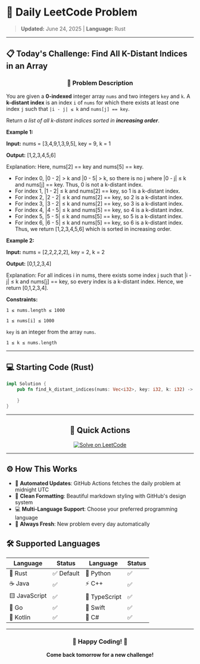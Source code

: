# 🎯 Daily LeetCode Problem

> **Updated:** June 24, 2025 | **Language:** Rust

---

## 📋 Today's Challenge: **Find All K-Distant Indices in an Array**

<div align="center">

### 🧩 Problem Description

</div>

You are given a **0-indexed** integer array `nums` and two integers `key` and `k`. A **k-distant index** is an index `i` of `nums` for which there exists at least one index `j` such that `|i - j| ≤ k` and `nums[j] == key`.

Return *a list of all k-distant indices sorted in **increasing order***.

**Example 1:**

**Input:** nums = [3,4,9,1,3,9,5], key = 9, k = 1

**Output:** [1,2,3,4,5,6]

Explanation: Here, nums[2] == key and nums[5] == key.
- For index 0, |0 - 2| > k and |0 - 5| > k, so there is no j where |0 - j| ≤ k and nums[j] == key. Thus, 0 is not a k-distant index.
- For index 1, |1 - 2| ≤ k and nums[2] == key, so 1 is a k-distant index.
- For index 2, |2 - 2| ≤ k and nums[2] == key, so 2 is a k-distant index.
- For index 3, |3 - 2| ≤ k and nums[2] == key, so 3 is a k-distant index.
- For index 4, |4 - 5| ≤ k and nums[5] == key, so 4 is a k-distant index.
- For index 5, |5 - 5| ≤ k and nums[5] == key, so 5 is a k-distant index.
- For index 6, |6 - 5| ≤ k and nums[5] == key, so 6 is a k-distant index.
Thus, we return [1,2,3,4,5,6] which is sorted in increasing order.

**Example 2:**

**Input:** nums = [2,2,2,2,2], key = 2, k = 2

**Output:** [0,1,2,3,4]

Explanation: For all indices i in nums, there exists some index j such that |i - j| ≤ k and nums[j] == key, so every index is a k-distant index.
Hence, we return [0,1,2,3,4].

**Constraints:**

`1 ≤ nums.length ≤ 1000`

`1 ≤ nums[i] ≤ 1000`

`key` is an integer from the array `nums`.

`1 ≤ k ≤ nums.length`

---

## 💻 Starting Code (Rust)

```rust
impl Solution {
    pub fn find_k_distant_indices(nums: Vec<i32>, key: i32, k: i32) -> Vec<i32> {
        
    }
}
```

---

<div align="center">

## 🔗 Quick Actions

[![Solve on LeetCode](https://img.shields.io/badge/Solve_on-LeetCode-orange?style=for-the-badge&logo=leetcode&logoColor=white)](https://leetcode.com/problems/find-all-k-distant-indices-in-an-array/)

</div>

---

## ⚙️ How This Works

- 🤖 **Automated Updates**: GitHub Actions fetches the daily problem at midnight UTC
- 🎨 **Clean Formatting**: Beautiful markdown styling with GitHub's design system
- 💻 **Multi-Language Support**: Choose your preferred programming language
- 🔄 **Always Fresh**: New problem every day automatically

## 🛠️ Supported Languages

<div align="center">

| Language | Status | Language | Status |
|----------|--------|----------|--------|
| 🦀 Rust | ✅ Default | 🐍 Python | ✅ |
| ☕ Java | ✅ | ⚡ C++ | ✅ |
| 🟨 JavaScript | ✅ | 🔷 TypeScript | ✅ |
| 🐹 Go | ✅ | 🍎 Swift | ✅ |
| 🎯 Kotlin | ✅ | 💎 C# | ✅ |

</div>

---

<div align="center">

### 🌟 Happy Coding! 🌟

**Come back tomorrow for a new challenge!**

</div>